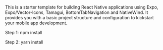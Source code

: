 This is a starter template for building React Native applications using Expo, Expo/Vector-Icons, Tamagui, BottomTabNavigation and NativeWind. It provides you with a basic project structure and configuration to kickstart your mobile app development.


Step 1:
npm install

Step 2:
yarn install
